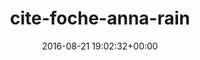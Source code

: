 ---
title:		"cite-foche-anna-rain"
type:		"photos"
mediatype:		"upload"
location:		"TBC"
date:		"2016-08-21 19:02:32+00:00"
album:		"abandoned"
filename:		"cite-foche-anna-rain.md"
series:		""
cl_public_id:		"abandoned/cite-foche-anna-rain"
cl_version:		1497000062
format:		"tiff"
bytes:		2494436
width:		961
height:		1440
colours:
- "#715E40"
- "#40301A"
- "#8A7F6E"
- "#36220A"
- "#D6CDBF"
- "#D9DACE"
- "#263121"
- "#353E29"
- "#B9A382"
- "#7E836E"
- "#667050"
exposure_mode:		"Auto"
program:		"Aperture-priority AE"
aperture:		"9.0"
focal_length:		"24.0 mm"
iso:		"64"
shutter_speed:		"1/15"
metering:		"Center-weighted average"
flash:		"Off, Did not fire"
white_balance:		"Custom"
colour_temp:		"4000"
has_crop:		"true"
orientation:		"Horizontal (normal)"
camera_model:		"NIKON D800"
lens_info:		"24-70mm f/2.8"
artist:		"No artist info"
x_resolution:		"300"
y_resolution:		"300"
---